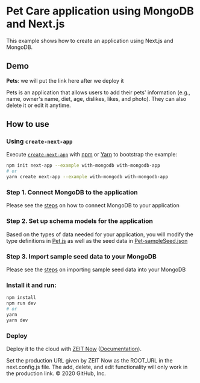 # Pet Care application using MongoDB and Next.js 

This example shows how to create an application using Next.js and MongoDB.

## Demo 

**Pets**: we will put the link here after we deploy it

Pets is an application that allows users to add their pets' information (e.g., name, owner's name, diet, age, dislikes, likes, and photo). They can also delete it or edit it anytime.

## How to use

### Using `create-next-app`

Execute [`create-next-app`](https://github.com/zeit/next.js/tree/canary/packages/with-mongodb-app) with [npm](https://docs.npmjs.com/cli/init) or [Yarn](https://yarnpkg.com/lang/en/docs/cli/create/) to bootstrap the example:

```bash
npm init next-app --example with-mongodb with-mongodb-app
# or
yarn create next-app --example with-mongodb with-mongodb-app
```

### Step 1. Connect MongoDB to the application

Please see the [steps](./link-steps.md) on how to connect MongoDB to your application

### Step 2. Set up schema models for the application

Based on the types of data needed for your application, you will modify the type definitions in [Pet.js](./models/Pet) as well as the seed data in [Pet-sampleSeed.json](./seed/Pet-sampleSeed)

### Step 3. Import sample seed data to your MongoDB

Please see the [steps](./data_import.md) on importing sample seed data into your MongoDB

### Install it and run:

```bash
npm install
npm run dev
# or
yarn
yarn dev
```
### Deploy
Deploy it to the cloud with [ZEIT Now](https://zeit.co/import?filter=next.js&utm_source=github&utm_medium=readme&utm_campaign=next-example) ([Documentation](https://nextjs.org/docs/deployment)).

Set the production URL given by ZEIT Now as the ROOT_URL in the next.config.js file. The add, delete, and edit functionality will only work in the production link.
© 2020 GitHub, Inc.